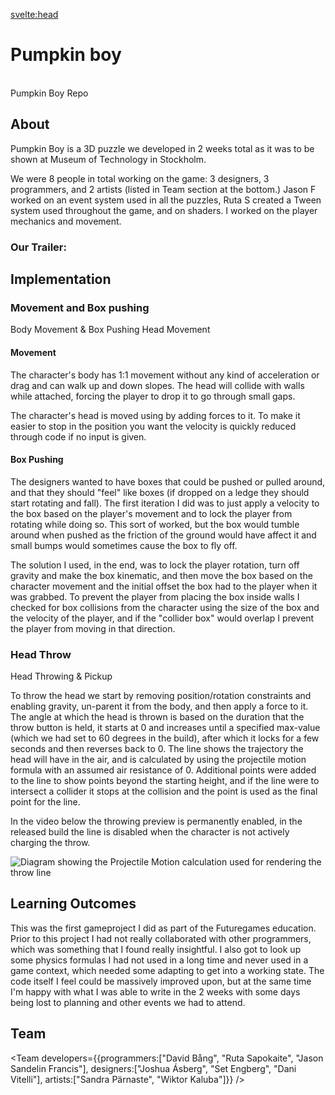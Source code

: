<script>
    import ArticleComponent from "$lib/components/ArticleComponent.svelte";
    import Team from "$lib/components/Team.svelte";
    import Summary from "$lib/components/Summary.svelte";
    import TextLink from "$lib/components/TextLink.svelte";
    import ButtonLink from "$lib/components/ButtonLink.svelte";
    import MDVideo from "$lib/components/MDVideo.svelte";
    import YoutubeVid from "$lib/components/YoutubeVid.svelte";
</script>

<svelte:head>
<title>DavidB | Pumpkin Boy</title>
</svelte:head>

<ArticleComponent>

# Pumpkin boy

<Summary devTime="2 weeks" teamSize="8" engine="Unity" language="C#" summary="Player movement, head throwing (Projectile Motion), and box pushing"/>

<br>
<ButtonLink href="https://github.com/Sodaro/PumpkinBoy" isGithubLink=true>
    Pumpkin Boy Repo
</ButtonLink>

## About
Pumpkin Boy is a 3D puzzle we developed in 2 weeks total as it was to be shown at Museum of Technology in Stockholm.

We were 8 people in total working on the game: 3 designers, 3 programmers, and 2 artists (listed in Team section at the bottom.) <TextLink href="https://github.com/Nitintito">Jason F</TextLink> worked on an event system used in all the puzzles, <TextLink href="https://ruthenium44.wixsite.com/portfolio">Ruta S</TextLink> created a Tween system used throughout the game, and on shaders. I worked on the player mechanics and movement.

### Our Trailer:

<YoutubeVid src="https://www.youtube.com/embed/CqSOKka4C28" title="FG21-FT GP1 - Pumpkin Boy"/>

## Implementation

### Movement and Box pushing
<ButtonLink href="https://github.com/Sodaro/PumpkinBoy/blob/main/Assets/Scripts/Player/BodyMovement.cs">Body Movement & Box Pushing</ButtonLink>
<ButtonLink href="https://github.com/Sodaro/PumpkinBoy/blob/main/Assets/Scripts/Player/HeadMovement.cs">Head Movement</ButtonLink>

#### Movement
The character's body has 1:1 movement without any kind of acceleration or drag and can walk up and down slopes. The head will collide with walls while attached, forcing the player to drop it to go through small gaps. 

The character's head is moved using by adding forces to it. To make it easier to stop in the position you want the velocity is quickly reduced through code if no input is given.

#### Box Pushing
The designers wanted to have boxes that could be pushed or pulled around, and that they should "feel" like boxes (if dropped on a ledge they should start rotating and fall). The first iteration I did was to just apply a velocity to the box based on the player's movement and to lock the player from rotating while doing so. This sort of worked, but the box would tumble around when pushed as the friction of the ground would have affect it and small bumps would sometimes cause the box to fly off.

The solution I used, in the end, was to lock the player rotation, turn off gravity and make the box kinematic, and then move the box based on the character movement and the initial offset the box had to the player when it was grabbed. To prevent the player from placing the box inside walls I checked for box collisions from the character using the size of the box and the velocity of the player, and if the "collider box" would overlap I prevent the player from moving in that direction.

### Head Throw

<ButtonLink href="https://github.com/Sodaro/PumpkinBoy/blob/main/Assets/Scripts/Player/HeadInteraction.cs">Head Throwing & Pickup</ButtonLink>

To throw the head we start by removing position/rotation constraints and enabling gravity, un-parent it from the body, and then apply a force to it. The angle at which the head is thrown is based on the duration that the throw button is held, it starts at 0 and increases until a specified max-value (which we had set to 60 degrees in the build), after which it locks for a few seconds and then reverses back to 0. The line shows the trajectory the head will have in the air, and is calculated by using the projectile motion formula with an assumed air resistance of 0. Additional points were added to the line to show points beyond the starting height, and if the line were to intersect a collider it stops at the collision and the point is used as the final point for the line.

In the video below the throwing preview is permanently enabled, in the released build the line is disabled when the character is not actively charging the throw.

<MDVideo width="1280" height="720" autoPlay="true" src="/projectmedia/pumpkin/gameplay.mp4" alt="the player character throwing a pumpkin head which follows an orange line through the air"/>

![Diagram showing the Projectile Motion calculation used for rendering the throw line](/projectmedia/pumpkin/throw_text.png "Headthrowing line calculation")

## Learning Outcomes
This was the first gameproject I did as part of the Futuregames education. Prior to this project I had not really collaborated with other programmers, which was something that I found really insightful. I also got to look up some physics formulas I had not used in a long time and never used in a game context, which needed some adapting to get into a working state. The code itself I feel could be massively improved upon, but at the same time I'm happy with what I was able to write in the 2 weeks with some days being lost to planning and other events we had to attend.

## Team

<Team developers={{programmers:["David Bång", "Ruta Sapokaite", "Jason Sandelin Francis"], designers:["Joshua Ásberg", "Set Engberg", "Dani Vitelli"], artists:["Sandra Pärnaste", "Wiktor Kaluba"]}} />

</ArticleComponent>